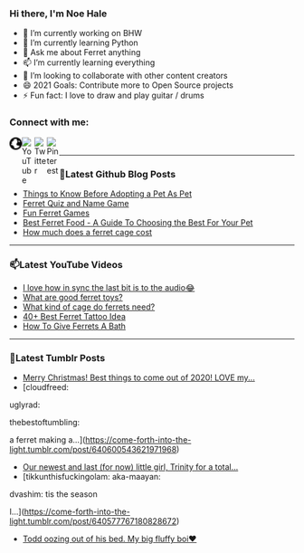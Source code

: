 ### Hi there, I'm Noe Hale

- 🔭 I’m currently working on BHW
- 🌱 I’m currently learning Python
- 💬 Ask me about Ferret anything
- 📫 I’m currently learning everything
- 🔭 I’m looking to collaborate with other content creators
- 😄 2021 Goals: Contribute more to Open Source projects
- ⚡ Fun fact: I love to draw and play guitar / drums

### Connect with me:

[<img align="left" alt="ferretvoice.com" width="22px" src="https://raw.githubusercontent.com/iconic/open-iconic/master/svg/globe.svg" />](https://ferretvoice.com)
[<img align="left" alt="YouTube" width="22px" src="https://cdn.jsdelivr.net/npm/simple-icons@v3/icons/youtube.svg" />](https://www.youtube.com/channel/UCk665XTfaMLVwFVWUmgnDiw)
[<img align="left" alt="Twitter" width="22px" src="https://cdn.jsdelivr.net/npm/simple-icons@v3/icons/twitter.svg" />](https://twitter.com/voiceferret)
[<img align="left" alt="Pinterest" width="22px" src="https://cdn.jsdelivr.net/npm/simple-icons@v3/icons/pinterest.svg" />](https://www.pinterest.com/voiceferret/)

<br />

---
### 🔭Latest Github Blog Posts
<!-- GITHUB:START -->
- [Things to Know Before Adopting a Pet As Pet](http://noehale.github.io/things-to-know-before-adopting-a-pet-as-pet/)
- [Ferret Quiz and Name Game](http://noehale.github.io/ferret-quiz/)
- [Fun Ferret Games](http://noehale.github.io/fun-ferret-games/)
- [Best Ferret Food - A Guide To Choosing the Best For Your Pet](http://noehale.github.io/best-ferret-food/)
- [How much does a ferret cage cost](http://noehale.github.io/how-much-does-a-ferret-cage-cost/)
<!-- GITHUB:END -->
---
### 📫Latest YouTube Videos

<!-- YOUTUBE:START -->
- [I love how in sync the last bit is to the audio😂](https://www.youtube.com/watch?v=WHBeGHwSlGY)
- [What are good ferret toys?](https://www.youtube.com/watch?v=tPxRilBzc0s)
- [What kind of cage do ferrets need?](https://www.youtube.com/watch?v=xzz6hC3sR5A)
- [40+ Best Ferret Tattoo Idea](https://www.youtube.com/watch?v=KIKqduR6Xcs)
- [How To Give Ferrets A Bath](https://www.youtube.com/watch?v=A0nwywkhTSg)
<!-- YOUTUBE:END -->

---
### 📝Latest Tumblr Posts

<!-- TUMBLR:START -->
- [Merry Christmas! Best things to come out of 2020! LOVE my...](https://come-forth-into-the-light.tumblr.com/post/640600731011989504)
- [cloudfreed:

uglyrad:

thebestoftumbling:

a ferret making a...](https://come-forth-into-the-light.tumblr.com/post/640600543621971968)
- [Our newest and last (for now) little girl, Trinity for a total...](https://come-forth-into-the-light.tumblr.com/post/640578129168154624)
- [tikkunthisfuckingolam:
aka-maayan:

dvashim:
tis the season

I...](https://come-forth-into-the-light.tumblr.com/post/640577767180828672)
- [Todd oozing out of his bed. My big fluffy boi❤️](https://come-forth-into-the-light.tumblr.com/post/640555407913418752)
<!-- TUMBLR:END -->
